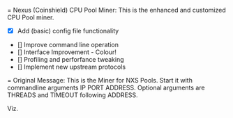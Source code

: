 = Nexus (Coinshield) CPU Pool Miner:
This is the enhanced and customized CPU Pool miner.

- [x] Add (basic) config file functionality
- [] Improve command line operation
- [] Interface Improvement - Colour!
- [] Profiling and perforfance tweaking
- [] Implement new upstream protocols

= Original Message:
This is the Miner for NXS Pools.
Start it with commandline arguments IP PORT ADDRESS.
Optional arguments are THREADS and TIMEOUT following ADDRESS.

Viz.
